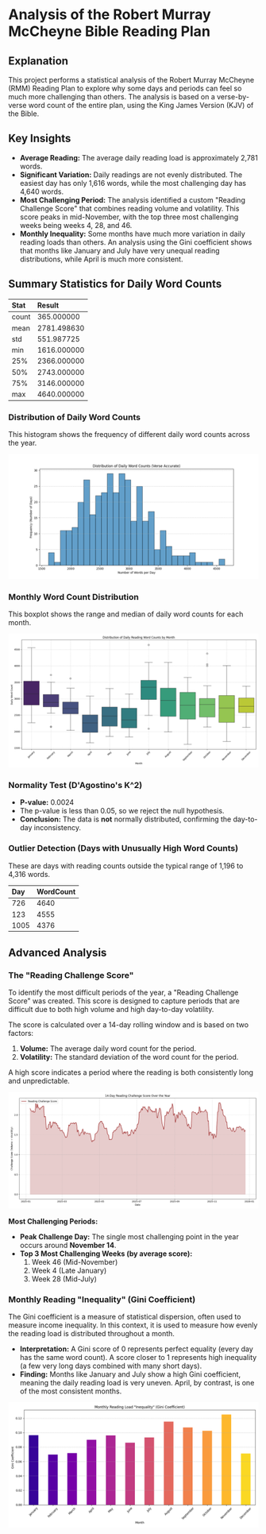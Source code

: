 # Analysis of the Robert Murray McCheyne Bible Reading Plan

## Explanation
This project performs a statistical analysis of the Robert Murray McCheyne (RMM) Reading Plan to explore why some days and periods can feel so much more challenging than others. The analysis is based on a verse-by-verse word count of the entire plan, using the King James Version (KJV) of the Bible.

## Key Insights

* **Average Reading:** The average daily reading load is approximately 2,781 words.
* **Significant Variation:** Daily readings are not evenly distributed. The easiest day has only 1,616 words, while the most challenging day has 4,640 words.
* **Most Challenging Period:** The analysis identified a custom "Reading Challenge Score" that combines reading volume and volatility. This score peaks in mid-November, with the top three most challenging weeks being weeks 4, 28, and 46.
* **Monthly Inequality:** Some months have much more variation in daily reading loads than others. An analysis using the Gini coefficient shows that months like January and July have very unequal reading distributions, while April is much more consistent.

## Summary Statistics for Daily Word Counts

| Stat | Result |
| :--- | :--- |
| count | 365.000000 |
| mean | 2781.498630 |
| std | 551.987725 |
| min | 1616.000000 |
| 25% | 2366.000000 |
| 50% | 2743.000000 |
| 75% | 3146.000000 |
| max | 4640.000000 |

### Distribution of Daily Word Counts
This histogram shows the frequency of different daily word counts across the year.

![Daily Word Count Distribution](word_count_distribution.png)

### Monthly Word Count Distribution
This boxplot shows the range and median of daily word counts for each month.

![Monthly Word Count Boxplot](monthly_word_count_boxplot.png)

### Normality Test (D'Agostino's K^2)
-   **P-value:** 0.0024
-   The p-value is less than 0.05, so we reject the null hypothesis.
-   **Conclusion:** The data is **not** normally distributed, confirming the day-to-day inconsistency.

### Outlier Detection (Days with Unusually High Word Counts)
These are days with reading counts outside the typical range of 1,196 to 4,316 words.

| Day | WordCount |
| :-- | :--- |
| 726 | 4640 |
| 123 | 4555 |
| 1005| 4376 |

## Advanced Analysis

### The "Reading Challenge Score"
To identify the most difficult periods of the year, a "Reading Challenge Score" was created. This score is designed to capture periods that are difficult due to both high volume and high day-to-day volatility.

The score is calculated over a 14-day rolling window and is based on two factors:
1.  **Volume:** The average daily word count for the period.
2.  **Volatility:** The standard deviation of the word count for the period.

A high score indicates a period where the reading is both consistently long and unpredictable.

![Reading Challenge Score Plot](reading_challenge_score.png)

**Most Challenging Periods:**
-   **Peak Challenge Day:** The single most challenging point in the year occurs around **November 14**.
-   **Top 3 Most Challenging Weeks (by average score):**
    1.  Week 46 (Mid-November)
    2.  Week 4 (Late January)
    3.  Week 28 (Mid-July)

### Monthly Reading "Inequality" (Gini Coefficient)
The Gini coefficient is a measure of statistical dispersion, often used to measure income inequality. In this context, it is used to measure how evenly the reading load is distributed throughout a month.

-   **Interpretation:** A Gini score of 0 represents perfect equality (every day has the same word count). A score closer to 1 represents high inequality (a few very long days combined with many short days).
-   **Finding:** Months like January and July show a high Gini coefficient, meaning the daily reading load is very uneven. April, by contrast, is one of the most consistent months.

![Monthly Gini Coefficient Plot](monthly_gini_plot.png)